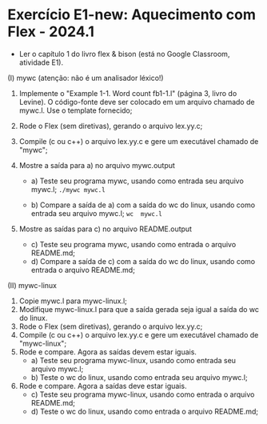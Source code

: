 # Exercício E1-new:  Aquecimento com Flex - 2024.1

- Ler o capítulo 1 do livro flex & bison (está no Google Classroom, atividade E1).

(I) mywc (atenção: não é um analisador léxico!)

1. Implemente o "Example 1-1. Word count fb1-1.l" (página 3, livro do Levine). 
O código-fonte deve ser colocado em um arquivo chamado de mywc.l. Use o template 
fornecido;
2. Rode o Flex (sem diretivas), gerando o arquivo lex.yy.c;
3. Compile (c ou c++) o arquivo lex.yy.c e gere um executável chamado de "mywc";
4. Mostre a saída para a) no arquivo mywc.output
   - a) Teste seu programa mywc, usando como entrada seu arquivo mywc.l;
```./mywc mywc.l```

   - b) Compare a saída de a) com a saída do  wc do linux, usando como entrada seu arquivo mywc.l;
```wc  mywc.l```

5. Mostre as saídas para c) no arquivo README.output
   - c) Teste seu programa mywc, usando como entrada o arquivo README.md;
   - d) Compare a saída de c) com a saída do wc do linux, usando como entrada o arquivo README.md;

(II) mywc-linux

1. Copie mywc.l para mywc-linux.l;
2. Modifique mywc-linux.l para que a saída gerada seja igual a saída do wc do linux.
3. Rode o Flex (sem diretivas), gerando o arquivo lex.yy.c;
4. Compile (c ou c++) o arquivo lex.yy.c e gere um executável chamado de "mywc-linux";
5. Rode e compare. Agora as saídas devem estar iguais.
   - a) Teste seu programa mywc-linux, usando como entrada seu arquivo mywc.l;
   - b) Teste o wc do linux, usando como entrada seu arquivo mywc.l;
6. Rode e compare. Agora a saídas deve estar iguais.
   - c) Teste seu programa mywc-linux, usando como entrada o arquivo README.md;
   - d) Teste o wc do linux, usando como entrada o arquivo README.md; 


